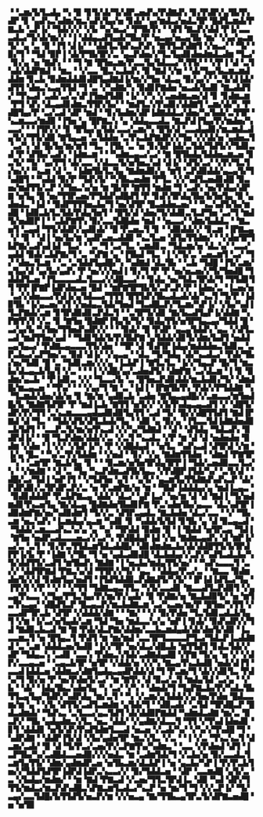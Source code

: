 ▝▝▃▆▞▙▜▃▟▄▝▚▝▉▝▊▜▞▟▞▜▞▟▛▃▅▟▚▞▛▟▇▟▚▝▊▞▛▟▛▞▄▜▙▜▚▟▛▝▊▝▄▟▚▃▚▟▆▞▆▃▚▟▚▜▄▞▅▝▊▟▞▝▄▞▆▟▃▞▅▟▃▜▛▝█▟▜▃▆▟▞▛▇▃▙▝▃▛▐▞▝▜▟▞▞▞▝▞▙▝▚▞▅▃▞▝▛▜▙▜▚▝▝▟▜▝▇▃▛▞▟▟▝▛▐▞▃▃▃▟▃▞▜▞▟▞▆▞▞▝▐▝▟▟▄▃▟▜▄▟▞▜▙▞▛▝▅▃▄▞▅▃▄▜▙▝▆▞▝▞▄▞▄▃▆▜▞▝▄▝▃▝▉▝▐▜▝▟▐▞▝▝▟▟▜▃▜▟▚▃▛▟▚▝▇▜▜▃▛▟▇▜▝▞▅▃▞▝▝▜▞▝▉▞▜▝▝▜▟▝▉▛▐▝▟▞▛▜▙▜▛▞▃▝▄▃▛▟▅▞▞▜▃▜▄▟▊▟▅▟▆▟▃▟▆▝▜▃▞▝▊▞▄▝▅▝▇▟▚▝▝▝▜▝▇▝█▜▅▃▆▞▛▃▃▜▄▜▟▃▃▞▚▜▜▞▝▝▞▛▐▝▟▝▃▜▚▟▞▟▟▛▇▟▝▝▆▃▝▝▞▃▃▝█▃▚▃▙▟▚▝▉▝▇▟▝▞▆▝▝▟▞▜▄▞▙▃▆▃▆▟▟▟▆▝▊▃▙▝▉▟▆▟▟▟▊▟█▜▄▟▇▟▐▞▆▞▞▜▅▝▟▃▄▝▉▞▄▞▞▝▃▜▞▟▐▟▞▟▜▜▝▟▅▃▚▃▄▜▜▟▝▜▝▃▝▞▚▟▇▞▚▝▉▟▊▛▇▟▅▝▅▃▟▞▙▟▊▝▇▃▟▟▜▞▝▜▚▃▟▝▃▟▞▃▞▃▚▛▐▜▅▟▜▟▉▝▐▞▝▞▚▝▞▃▅▟▆▃▅▞▟▝▊▝▊▟▆▃▆▝▛▜▝▟▚▝▟▃▄▟▊▟▆▃▜▜▛▞▙▞▝▝▆▟▜▃▚▜▚▟▊▞▟▟▇▜▝▃▆▞▟▞▚▝▛▟█▜▄▞▛▝▃▞▃▟▝▟▛▝▆▟▝▝▊▞▙▟▆▞▟▛▐▟▇▟▟▃▞▟▅▞▚▞▙▟▞▃▜▜▛▝▚▃▆▃▃▞▆▟▉▝▐▜▅▝▄▝█▛▇▃▚▝▄▝▟▟▄▃▃▟▃▝▇▃▛▟▐▜▄▞▛▞▆▟▅▞▚▃▃▞▝▝▐▜▛▞▞▝▊▝█▜▄▞▄▜▟▞▃▃▞▃▆▞▚▝█▜▞▟▝▃▃▟▄▟▊▞▆▃▆▟▃▟▄▜▞▞▜▜▞▟▉▝▇▜▄▃▅▝▃▜▟▟▅▝▃▜▚▃▙▛▇▟▛▞▞▜▅▝▞▞▟▞▅▝▄▟▅▃▜▝▃▞▚▝▟▝█▞▙▞▆▞▆▜▝▜▃▝▐▜▙▝▃▝▅▝▊▞▙▛▐▟▞▃▜▟▞▜▟▜▞▞▜▟▊▃▟▝▛▝▟▜▙▞▃▟▚▝▐▟▆▃▆▝▝▝▚▟▆▃▄▃▞▃▞▝▇▝█▜▙▟▄▜▟▟▅▃▆▃▅▝▊▃▜▞▝▜▞▝▄▞▛▜▝▟▞▃▃▝▞▟▃▃▜▞▅▜▅▃▚▟▝▟▐▞▝▟▜▞▃▞▝▞▛▞▜▃▜▞▅▞▞▝▚▃▆▝▟▝▃▝▐▟▆▜▙▜▃▜▄▝▇▟▆▟▉▞▄▝▆▜▝▃▛▟▉▟▟▞▄▃▄▜▞▜▚▟█▜▝▝▚▟▟▝▉▞▛▝▜▟▚▜▞▝▚▜▙▃▅▟▆▝▛▜▃▝▞▞▚▟▜▃▅▟▊▟█▝▉▃▅▞▆▟▜▜▞▃▛▝▞▜▅▃▚▞▅▝▆▝█▞▛▝▇▜▜▝▆▟▆▝▜▝▃▟▚▝▅▞▛▟▄▞▟▛▇▝▅▜▄▝█▝▅▞▜▜▛▃▅▞▛▜▟▟▚▟█▟▜▝▛▝▊▟▚▜▛▟▄▜▙▞▙▜▅▜▄▝▉▝▄▟▅▟▃▝▐▟▝▝▉▟▛▜▜▜▅▃▙▞▜▝▅▞▟▜▛▝█▃▟▟▅▃▅▞▝▝▚▃▚▟▜▞▙▞▆▟█▝▐▟▉▃▙▜▃▜▟▞▛▟▄▜▅▜▝▝█▜▞▟▝▟▅▞▜▞▟▟▊▃▜▃▛▜▅▝▃▞▜▝▆▟▜▞▅▟▉▛▐▝▝▃▙▛▇▜▚▝▉▞▃▃▜▟█▟▅▝▆▟▝▝▅▃▃▞▝▟▆▞▙▟▟▃▝▝▇▃▅▜▝▃▄▟▝▜▜▞▟▟▛▞▄▟▊▟▞▝█▝▛▃▅▃▜▝▊▝▝▟▉▟▟▞▞▝▊▃▆▝▐▛▇▃▄▝▞▝▉▝▝▟▐▝▅▞▙▞▆▝▄▟▛▃▅▃▟▟▉▝▚▃▜▃▅▝▟▜▄▜▜▟▆▞▝▝▞▟▅▜▛▜▙▛▇▞▃▟▚▟▐▟▝▜▃▞▝▝▃▝▜▝▃▞▜▃▝▃▆▟▊▃▝▜▟▃▆▞▅▝▟▃▚▞▝▃▃▞▄▟▟▝▉▟▞▃▙▛▇▞▜▝▃▝▚▛▇▝▄▝▐▜▙▟▝▜▃▝▐▝▞▜▞▃▝▃▅▃▆▜▝▃▞▝▜▞▝▟▅▃▜▃▆▝▝▃▝▃▜▟▟▜▄▟█▞▚▝▚▟▇▟▝▟▃▜▙▝▝▃▙▝▜▟█▝▐▜▞▃▆▞▄▜▄▞▟▝▄▞▙▞▄▟▚▝▛▝▅▞▞▞▅▟▐▝▊▞▜▝▛▝▛▝▅▞▅▃▅▞▞▜▞▜▅▟█▝▜▟▟▟▜▃▅▝▐▜▃▃▃▃▟▃▜▃▃▞▞▟█▃▃▞▝▝▊▟▄▝▅▞▜▟▃▜▛▟▞▜▝▜▜▟▊▜▜▝▛▛▐▛▇▛▐▟▛▟▅▃▅▝█▟▝▝▆▛▇▜▛▜▙▜▞▃▛▃▛▞▛▝▐▟▅▞▃▝▐▃▅▞▅▝▃▞▞▟▅▃▃▞▛▟▐▞▄▜▟▃▃▞▜▜▜▝█▜▜▟▚▜▙▃▟▃▟▞▟▞▚▃▜▝▜▞▛▝▐▟▉▜▙▝▐▞▄▃▅▞▚▜▝▞▅▟▄▃▜▟▞▜▅▟▝▜▃▟█▃▛▞▜▃▆▞▚▛▐▞▝▞▙▞▚▟▐▜▃▛▇▟▞▃▆▝▊▜▛▟▉▟▊▃▛▟▃▜▝▝▃▜▛▜▞▟▊▝▇▞▙▃▟▜▄▛▐▞▟▟▇▝▚▛▇▜▚▜▝▞▃▝▊▝▇▜▅▝█▟▇▛▐▜▄▜▞▜▞▝▉▟▄▜▜▞▅▜▛▜▄▃▄▞▜▟▟▝█▝▃▞▄▞▙▝▚▜▅▞▜▜▅▟▚▟▛▞▞▝▝▝▉▟▞▝█▝▛▟▛▝▄▃▄▜▟▟▚▝▄▃▝▞▟▜▃▃▟▝▆▟▜▜▅▞▄▟▝▝▜▟▊▜▟▞▙▜▚▜▙▛▇▝▄▜▟▟▞▟▊▜▞▟▆▞▙▟▜▝▅▟▟▃▄▜▄▃▞▝▛▟▇▃▄▃▃▃▜▜▞▟▅▝▝▜▛▝▟▝▊▟▜▛▐▟▄▞▆▟▟▟▅▃▜▟▊▃▝▃▛▃▙▃▞▃▛▜▅▞▃▝▉▟▝▟▐▞▝▞▄▃▄▝▝▟▃▝▜▞▜▟▄▝▟▞▚▃▟▃▞▝▛▟▞▜▙▞▅▞▜▟▊▝█▝▃▝▜▟▊▃▆▞▞▞▄▝▐▃▙▛▐▝▇▜▃▜▃▝▐▞▞▜▄▃▛▝█▞▜▝▆▃▙▞▟▃▄▃▙▜▄▜▝▞▃▝▝▝▐▝▞▟█▞▄▞▃▟▅▟▜▞▝▟▆▛▇▝▃▞▟▃▆▝▐▝▊▝▉▟▆▞▄▃▙▝▝▛▐▟▊▃▝▞▞▝▜▃▃▞▙▝▃▝█▜▅▃▛▟▊▟▟▞▆▃▙▟▊▞▜▞▝▟▆▟█▞▆▃▄▃▅▝▝▜▚▞▝▝▝▞▄▞▜▝▇▝▃▝▐▟▐▝▐▛▇▜▙▜▚▝▛▟▞▞▛▜▟▟▇▝▚▝▜▃▆▟▞▟▅▞▟▞▅▝▊▝▇▞▆▝▄▟▉▃▙▝▃▟▅▝▇▜▄▃▄▟█▞▞▃▆▃▃▞▆▜▅▟█▞▙▝▇▟▇▜▟▜▛▝▛▝▆▟▐▃▙▝▇▜▜▝▅▜▞▞▝▞▙▜▚▟▄▃▄▃▟▜▝▞▝▟█▜▞▟▛▞▛▞▜▜▝▃▚▃▆▃▃▃▄▟▄▟▉▟▉▜▄▜▜▝▃▟▝▜▞▝█▞▞▟█▜▜▟▜▝▇▟▐▛▇▟▝▟▝▜▃▝▝▜▟▞▟▜▞▟▜▃▙▟▞▜▄▝▝▟▉▝▄▝▉▞▄▝▐▜▃▃▜▟▐▟▇▟▅▟▉▃▙▜▟▜▝▝▃▃▛▃▜▞▆▞▅▜▚▃▟▝▞▞▚▞▜▟▇▟▝▝▟▝▝▟▜▟▄▝▜▟▃▟▚▝▉▟▛▟▐▞▝▝█▝▜▃▛▟▆▞▟▟▞▞▃▝▞▃▜▝▚▃▟▃▝▞▛▝▆▝▟▝▟▝▅▟▅▟▅▝▉▟▆▝▞▟▅▝▐▝▞▞▝▞▙▛▐▞▚▝▛▝▞▟█▟▄▟▝▝▅▜▃▝▚▟▚▃▟▝▟▜▛▟▝▞▆▝▐▞▄▝█▃▝▝▚▞▃▜▚▜▟▟▆▝▝▞▅▟▝▝▊▞▝▞▄▝▇▟▆▜▜▟▅▝▝▟▆▟▝▛▇▜▛▝▚▝▝▃▆▜▛▝▇▃▙▜▄▝▊▝▝▝▉▃▆▞▅▜▅▜▛▟▄▜▛▛▐▝▜▟▞▃▅▟▉▃▃▜▃▞▚▝▝▞▆▟▇▝▝▟▝▃▝▜▄▝▚▃▛▟▆▃▟▜▙▜▄▃▝▞▛▟█▛▐▜▟▞▚▞▝▃▜▞▟▝▝▟█▞▃▞▜▟▐▝▅▛▐▜▝▝▞▜▟▜▅▝▄▜▝▝▄▜▞▝▄▃▆▜▄▜▜▟▇▟▚▟▚▃▛▝▟▞▛▟▛▟▊▞▃▜▛▟▛▃▛▞▃▝▅▝▛▃▆▛▇▞▅▝▆▝▝▜▙▛▐▟▟▟▄▞▄▝▆▟▐▃▄▃▝▝▉▟▊▟▟▟▛▝▛▃▙▛▇▃▄▝▟▟▞▝▟▃▞▝▄▛▐▃▞▝▅▞▆▝▟▝▟▝▇▟▐▝▜▞▅▟▆▟▊▜▚▃▅▜▄▝▇▞▟▃▄▝█▟▇▟▅▜▙▟▊▛▇▝▛▃▚▟▅▜▙▞▄▃▃▝▟▃▚▟▜▛▐▟▉▟▆▛▇▞▅▞▚▟▉▟▆▜▝▜▞▞▃▝▟▜▛▃▄▟▃▝▇▃▙▟▅▝▟▃▞▃▃▝▝▞▝▜▙▃▆▝▅▃▚▟▚▝▐▃▆▟▄▞▄▃▆▝▚▟▊▝▊▝▚▟▟▞▙▜▟▝▊▜▙▝▄▝▟▝▉▃▄▃▟▝▝▜▟▟▞▃▆▃▃▟▚▃▚▞▄▝▄▝▚▞▝▜▛▟▟▝▉▟▆▝█▝▐▝█▟▟▝▅▜▛▃▄▝▜▟▐▝▇▜▅▝▅▟▛▃▟▃▃▃▅▃▞▞▃▞▚▝▛▟█▟▄▛▐▟▝▞▅▝▇▟▆▃▄▟▚▝▟▝▆▛▐▞▃▞▃▝▃▜▝▝▊▞▛▃▜▜▟▃▆▜▟▃▟▟█▞▝▟▊▟▆▟▆▃▙▞▟▞▟▟█▜▜▞▙▜▛▟▛▛▐▞▙▝▛▝▐▟▇▝▞▜▙▝▜▝▅▝▄▟▃▟▉▟█▝▟▃▙▟▄▞▞▃▛▞▚▟▜▃▟▃▙▞▚▜▞▟▟▜▜▞▃▟▜▝▆▜▙▟▚▝▇▟▇▝▐▝▅▃▙▞▆▟▄▜▜▞▅▞▝▝▚▟▚▃▃▃▜▝▃▞▞▝▟▟▜▛▇▟▝▛▇▃▚▞▟▝▜▜▛▞▞▜▞▝▄▃▝▝▟▟▄▞▛▃▞▃▝▝▇▃▃▝▉▟▆▟▅▜▞▞▟▝▊▟▆▜▄▞▅▟▜▝▐▜▟▜▟▟▉▃▛▟▇▟▜▞▚▜▞▝▐▛▐▟▐▟▜▃▞▜▄▝▐▜▚▜▝▞▛▝▝▞▝▝▞▜▜▝▜▟▇▃▄▃▜▜▃▝▚▜▞▃▃▟▊▝▇▃▃▟▜▃▛▟▉▜▝▞▄▃▄▜▚▃▃▝▞▜▄▞▛▜▃▜▄▞▛▞▆▞▛▞▄▟▞▝▉▝▛▟▇▞▅▝▇▃▙▟▉▜▞▝▅▝▆▜▃▜▚▃▄▞▝▟█▟▜▃▛▝█▃▄▃▛▞▆▃▙▟▇▃▆▝▃▞▚▃▅▞▆▞▛▝█▜▅▞▚▜▜▝▞▃▃▟▛▜▛▃▙▝▟▜▛▝▞▟▟▟▞▟▇▝▝▝▇▞▝▝▞▝▉▞▛▟▅▝▜▃▜▟▊▃▟▃▙▜▄▜▝▞▆▝▐▞▃▞▅▜▄▟▞▃▆▝▜▟▝▜▅▝▆▟▃▃▚▞▄▝▅▛▐▝▊▟▞▝▉▟▚▟▛▞▞▜▟▝▇▟▉▃▙▃▟▝▇▝▇▝▛▟▞▟▃▛▇▞▟▟▆▞▃▃▙▃▆▟▄▟▞▟▞▟▅▜▞▟▉▝▐▃▃▃▆▃▜▝▅▝█▜▄▃▜▝▛▟▜▝▆▝▆▞▆▟▝▃▃▜▛▜▃▃▃▃▛▜▃▞▜▟▃▛▐▃▟▟▇▟▝▃▝▃▆▝▟▟▟▃▅▞▙▟▉▝▐▞▞▜▛▝▅▞▟▃▞▟█▃▙▝▆▜▜▟▜▝▊▟▃▜▟▞▞▟▛▝▜▟▄▃▚▝▃▟▊▝▃▃▚▝▛▟▅▃▚▜▟▞▃▟▇▟▄▟█▝▞▛▇▝▜▞▄▝▅▝▞▝▞▟▛▞▃▃▄▃▅▝▝▃▄▃▙▜▛▝▅▜▛▝▞▟▟▞▅▝▞▞▚▝▇▃▄▜▚▃▙▟▉▝▅▟▞▟▐▜▝▃▃▟▐▟▟▃▅▝▟▟▆▃▞▟▇▜▄▟▄▃▄▟▛▟▟▞▟▝▜▝▛▃▆▞▜▝▟▞▞▟▊▜▃▝▛▟▚▞▜▝▉▞▅▝▛▝▅▞▛▟▅▜▞▃▞▝▆▝▇▜▚▝▟▝▉▃▞▃▜▝▆▟▄▜▟▝▃▞▄▝▝▞▙▝▝▟▞▝▐▟▄▜▙▃▚▟▅▜▄▝▚▝▃▞▝▞▚▝▝▟▅▟▞▜▝▜▄▛▇▃▙▞▛▞▚▟▃▜▙▜▜▃▄▜▄▞▜▟▛▞▚▟▛▟▄▝▆▞▃▜▝▝▚▝▞▃▆▞▄▜▟▟▞▞▄▜▅▞▛▟▅▝█▟▃▃▆▞▆▝▄▝▝▞▙▝▟▜▜▞▃▟▜▃▆▟▆▝▄▜▟▞▜▝▝▟▉▃▟▞▝▃▜▟▝▜▛▟█▃▛▝█▟▃▟▆▟▞▝▜▟▚▃▝▃▜▃▃▞▄▃▜▟▜▝▟▞▟▟▉▛▇▟▟▝▚▟▆▟▃▟▇▝▆▞▃▝▉▃▛▞▝▜▙▝▄▟▄▟▆▃▚▜▃▝▅▃▝▟▟▞▝▞▄▟▇▞▟▃▃▜▝▜▜▝▞▜▚▟▐▟▅▟▊▝▊▜▝▟▟▟▊▝▅▜▞▟▚▜▚▟▜▟▆▜▃▃▟▝▅▃▅▝▞▃▟▞▚▞▝▞▚▞▞▜▚▟█▝▜▝▚▟▛▟▇▝▝▟▟▛▐▜▞▟▝▞▙▞▄▟▅▜▛▝▆▃▚▜▃▝▞▃▝▝▐▝▞▃▝▜▚▃▚▃▜▝▟▃▆▞▃▟▞▝▉▝▟▝▜▞▛▃▞▃▅▞▛▞▃▛▇▜▚▞▚▟▆▃▝▝▃▃▝▞▛▟▅▟▝▟▜▝▐▃▛▜▙▞▚▞▃▟█▟▃▃▅▟▉▞▞▞▅▟▃▝▆▝▃▟▆▜▟▞▜▝▞▃▙▞▅▝▉▞▃▃▟▃▜▃▆▜▄▜▜▞▝▟▆▞▄▟▆▟▛▃▅▝▅▜▙▃▆▞▟▃▙▛▐▝▅▝▄▃▙▞▚▛▐▝▛▞▛▃▙▜▅▞▞▜▟▟▜▟▜▛▐▟▛▟▐▟▛▃▚▃▃▞▞▝▉▞▜▟▟▃▅▝▝▟▛▝▃▃▆▟█▝▄▜▞▃▝▃▝▞▙▟▄▞▆▟▆▞▝▝▆▝▇▟▝▛▇▃▟▝▞▃▅▞▜▜▃▜▛▟▐▃▝▟▉▝▚▟▝▟▛▞▜▜▜▞▆▟▃▞▆▃▛▟▚▟█▃▚▛▇▃▆▜▃▟▃▞▚▃▛▝▅▝▆▞▜▝▜▝▞▞▃▛▐▞▝▜▞▃▄▞▃▃▜▟█▞▙▜▜▟▜▞▅▃▛▞▆▝▞▞▅▃▄▝▇▞▜▜▙▃▄▜▛▃▜▞▟▛▇▃▅▟█▝▅▝▅▜▉
